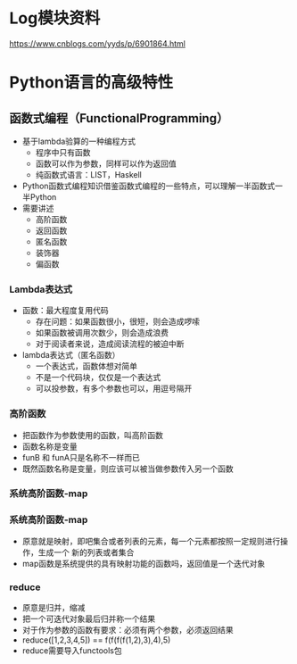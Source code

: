 # Log模块资料
https://www.cnblogs.com/yyds/p/6901864.html
# Python语言的高级特性
## 函数式编程（FunctionalProgramming）
- 基于lambda验算的一种编程方式
    - 程序中只有函数
    - 函数可以作为参数，同样可以作为返回值
    - 纯函数式语言：LIST，Haskell
- Python函数式编程知识借鉴函数式编程的一些特点，可以理解一半函数式一半Python
- 需要讲述
    - 高阶函数
    - 返回函数
    - 匿名函数
    - 装饰器
    - 偏函数
### Lambda表达式
- 函数：最大程度复用代码
    - 存在问题：如果函数很小，很短，则会造成啰嗦
    - 如果函数被调用次数少，则会造成浪费
    - 对于阅读者来说，造成阅读流程的被迫中断
- lambda表达式（匿名函数）
    - 一个表达式，函数体想对简单
    - 不是一个代码块，仅仅是一个表达式
    - 可以投参数，有多个参数也可以，用逗号隔开
### 高阶函数
- 把函数作为参数使用的函数，叫高阶函数            
- 函数名称是变量
- funB 和 funA只是名称不一样而已
- 既然函数名称是变量，则应该可以被当做参数传入另一个函数
### 系统高阶函数-map
### 系统高阶函数-map
- 原意就是映射，即吧集合或者列表的元素，每一个元素都按照一定规则进行操作，生成一个
新的列表或者集合
- map函数是系统提供的具有映射功能的函数吗，返回值是一个迭代对象
### reduce
- 原意是归并，缩减
- 把一个可迭代对象最后归并称一个结果
- 对于作为参数的函数有要求：必须有两个参数，必须返回结果
- reduce([1,2,3,4,5]) == f(f(f(f(1,2),3),4),5)
- reduce需要导入functools包